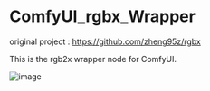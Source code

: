 # ComfyUI_rgbx_Wrapper


original project : https://github.com/zheng95z/rgbx

This is the rgb2x wrapper node for ComfyUI. 

![image](https://github.com/user-attachments/assets/8dc4f187-e02e-499e-a6b2-2bee4bdca569)
